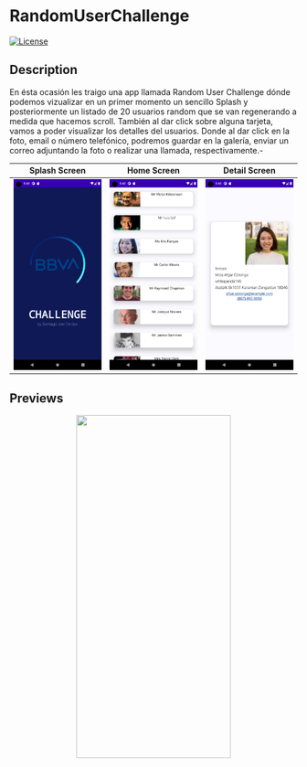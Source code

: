 # RandomUserChallenge
<a href="https://github.com/scerdan"><img alt="License" src="https://img.shields.io/static/v1?label=GitHub&message=sCerdan&color=00ff4c"/></a>

## Description
En ésta ocasión les traigo una app llamada Random User Challenge dónde podemos vizualizar en un primer momento un sencillo Splash y posteriormente un listado de 20 usuarios random que se van regenerando a medida que hacemos scroll. 
También al dar click sobre alguna tarjeta, vamos a poder visualizar los detalles del usuarios. Donde al dar click en la foto, email o número telefónico, podremos guardar en la galería, enviar un correo adjuntando la foto o realizar una llamada, respectivamente.-

| Splash Screen | Home Screen | Detail Screen |
-------------------|-------------------|----------------
|![Splash Screen](https://github.com/scerdan/randomUserChallenge/blob/core_branch/screenshots/splash.png) | ![Home Screen](https://github.com/scerdan/randomUserChallenge/blob/core_branch/screenshots/userList.png) | ![EDetail Screen](https://github.com/scerdan/randomUserChallenge/blob/core_branch/screenshots/userDetail.png) |

## Previews
<p align="center">
<img src="https://github.com/scerdan/randomUserChallenge/blob/core_branch/screenshots/newRecord.gif" width="270" height="600" />
</p>
